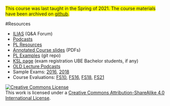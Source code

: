  <span style="background-color: #FFFF00">This course was last taught in the Spring of 2021. The course materials have been archived on [github](https://github.com/onierstrasz/course-compiler-construction).</span>

#Resources

- [ILIAS](https://ilias.unibe.ch/goto_ilias3_unibe_crs_1841383.html) (Q&A Forum)
- [Podcasts](https://tube.switch.ch/channels/32bb8a11)
- [PL Resources](%base_url%/teaching/pl/resources)
- [Annotated Course slides](%assets_url%/download/lectures/pl/) (PDFs)
- [PL Examples](%base_url%/teaching/pl/PL-Examples) (git repo)
- [KSL page](https://www.ksl.unibe.ch/KSL/kurzansicht?2&stammNr=2720&semester=FS2021&lfdNr=0) (exam registration UBE Bachelor students, if any)
- [OLD Lecture Podcasts](https://tube.switch.ch/channels/80c6999b)
- Sample Exams: [2016](%assets_url%/download/lectures/pl-exams/PL-Exam-2016.pdf), [2018](%assets_url%/download/lectures/pl-exams/PL-Exam-2018.pdf) 
- Course Evaluations: [FS10](http://scg.unibe.ch/download/evaluations/FS10-10_S7097_Programming_Languages.pdf), [FS16](%assets_url%/download/evaluations/FS16-Programming_Languages.pdf), [FS18](%assets_url%/download/evaluations/FS18-Programming_Languages.pdf), [FS21](%assets_url%/download/evaluations/FS21-Programmiersprachen_(2720).pdf)

<a rel="license" href="http://creativecommons.org/licenses/by-sa/4.0/"><img alt="Creative Commons License" style="border-width:0" src="https://licensebuttons.net/l/by-sa/3.0/88x31.png" /></a><br />This work is licensed under a <a rel="license" href="http://creativecommons.org/licenses/by-sa/4.0/">Creative Commons Attribution-ShareAlike 4.0 International License</a>.
